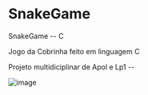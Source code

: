 # SnakeGame
SnakeGame -- C

Jogo da Cobrinha feito em linguagem C 

Projeto multidiciplinar de Apol e Lp1 -- 

![image](https://user-images.githubusercontent.com/98623266/175847661-4ec0d8b6-cb3e-47c4-bfd0-8f526daed045.png)
